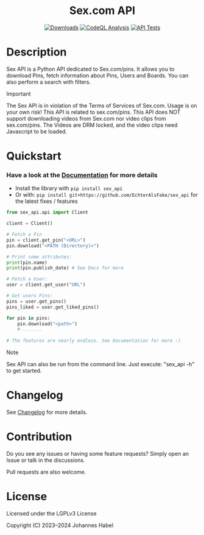 <h1 align="center">Sex.com API</h1> 

<div align="center">
    <a href="https://pepy.tech/project/sex_api"><img src="https://static.pepy.tech/badge/sex_api" alt="Downloads"></a>
    <a href="https://github.com/EchterAlsFake/sex_api/workflows/"><img src="https://github.com/EchterAlsFake/sex_api/workflows/CodeQL/badge.svg" alt="CodeQL Analysis"/></a>
    <a href="https://github.com/EchterAlsFake/sex_api/workflows/"><img src="https://github.com/EchterAlsFake/sex_api/actions/workflows/tests.yml/badge.svg" alt="API Tests"/></a>
</div>

# Description
Sex API is a Python API dedicated to Sex.com/pins. It allows you to download Pins, fetch information about Pins, Users and Boards.
You can also perform a search with filters.

> [!IMPORTANT]
> The Sex API is in violation of the Terms of Services of Sex.com. Usage is on your own risk!
> This API is related to sex.com/pins. This API does NOT support downloading videos from Sex.com nor video clips from sex.com/pins.
> The Videos are DRM locked, and the video clips need Javascript to be loaded.


# Quickstart
### Have a look at the [Documentation](https://github.com/EchterAlsFake/API_Docs/blob/master/Porn_APIs/Sex_API.md) for more details

- Install the library with `pip install sex_api`
- Or with: `pip install git+https://github.com/EchterAlsFake/sex_api` for the latest fixes / features

```python
from sex_api.api import Client

client = Client()

# Fetch a Pin
pin = client.get_pin("<URL>")
pin.download("<PATH (Directory)>")

# Print some attributes:
print(pin.name)
print(pin.publish_date) # See Docs for more

# Fetch a User:
user = client.get_user("URL")

# Get users Pins:
pins = user.get_pins()
pins_liked = user.get_liked_pins()

for pin in pins:
    pin.download("<path>")
    # ....... 
    
# The features are nearly endless. See Documentation for more :)
```

> [!NOTE]
> Sex API can also be run from the command line. Just execute: "sex_api -h" to get started.

# Changelog
See [Changelog](https://github.com/EchterAlsFake/sex_api/blob/master/README/Changelog.md) for more details.

# Contribution
Do you see any issues or having some feature requests? Simply open an Issue or talk
in the discussions.

Pull requests are also welcome.

# License
Licensed under the LGPLv3 License

Copyright (C) 2023–2024 Johannes Habel
